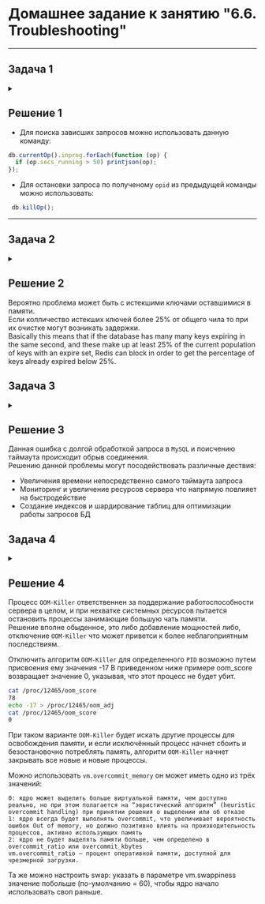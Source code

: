 # Домашнее задание к занятию "6.6. Troubleshooting"

---
## Задача 1

<details><summary></summary>

Перед выполнением задания ознакомьтесь с документацией по [администрированию MongoDB](https://docs.mongodb.com/manual/administration/).

Пользователь (разработчик) написал в канал поддержки, что у него уже 3 минуты происходит CRUD операция в MongoDB и её 
нужно прервать. 

Вы как инженер поддержки решили произвести данную операцию:
- напишите список операций, которые вы будете производить для остановки запроса пользователя
- предложите вариант решения проблемы с долгими (зависающими) запросами в MongoDB

</details>

## Решение 1

 - Для поиска зависших запросов можно использовать данную команду:

```js
db.currentOp().inprog.forEach(function (op) {
  if (op.secs_running > 50) printjson(op);
});
```

 - Для остановки запроса по полученому `opid` из предыдущей команды можно использовать:
 
```js
 db.killOp();
```

---
## Задача 2
    
<details><summary></summary>

Перед выполнением задания познакомьтесь с документацией по [Redis latency troobleshooting](https://redis.io/topics/latency).

Вы запустили инстанс Redis для использования совместно с сервисом, который использует механизм TTL. 
Причем отношение количества записанных key-value значений к количеству истёкших значений есть величина постоянная и
увеличивается пропорционально количеству реплик сервиса. 

При масштабировании сервиса до N реплик вы увидели, что:
- сначала рост отношения записанных значений к истекшим
- Redis блокирует операции записи

Как вы думаете, в чем может быть проблема?
 
</details>

## Решение 2

Вероятно проблема может быть с истекшими ключами оставшимися в памяти.  
Если колличество истекших ключей более 25% от общего чила то при их очистке могут возникать задержки.  
Basically this means that if the database has many many keys expiring in the same second, and these make up at least 25% of the current population of keys with an expire set, Redis can block in order to get the percentage of keys already expired below 25%.

## Задача 3
    
<details><summary></summary>


Перед выполнением задания познакомьтесь с документацией по [Common Mysql errors](https://dev.mysql.com/doc/refman/8.0/en/common-errors.html).

Вы подняли базу данных MySQL для использования в гис-системе. При росте количества записей, в таблицах базы,
пользователи начали жаловаться на ошибки вида:
```python
InterfaceError: (InterfaceError) 2013: Lost connection to MySQL server during query u'SELECT..... '
```

Как вы думаете, почему это начало происходить и как локализовать проблему?

Какие пути решения данной проблемы вы можете предложить?

</details>

## Решение 3

Данная ошибка c долгой обработкой запроса в `MySQL` и поисчению таймаута происходит обрыв соединения.  
Решению данной проблемы могут посодействовать различные дествия:  
 - Увеличения времени непосредственно самого таймаута запроса  
 - Мониторинг и увеличение ресурсов сервера что напрямую повлияет на быстродействие
 - Создание индексов и шардирование таблиц для оптимизации работы запросов БД

## Задача 4
    
<details><summary></summary>


Перед выполнением задания ознакомтесь со статьей [Common PostgreSQL errors](https://www.percona.com/blog/2020/06/05/10-common-postgresql-errors/) из блога Percona.

Вы решили перевести гис-систему из задачи 3 на PostgreSQL, так как прочитали в документации, что эта СУБД работает с 
большим объемом данных лучше, чем MySQL.

После запуска пользователи начали жаловаться, что СУБД время от времени становится недоступной. В dmesg вы видите, что:

`postmaster invoked oom-killer`

Как вы думаете, что происходит?

Как бы вы решили данную проблему?

 </details>

## Решение 4

Процесс `OOM-Killer` ответственнен за поддержание работоспособности сервера в целом, и при нехватке системных ресурсов пытается остановить процессы занимающие большую чать памяти.  
Решение вполне обыденное, это либо добавление мощностей либо, отключение `OOM-Killer` что может приветси к более неблагоприятным последствиям.  

Отключить алгоритм `OOM-Killer` для определенного `PID` возможно путем присвоения ему значения -17
В приведенном ниже примере oom_score возвращает значение 0, указывая, что этот процесс не будет убит.

```sh
cat /proc/12465/oom_score
78           
echo -17 > /proc/12465/oom_adj           
cat /proc/12465/oom_score
0
```
При таком варианте `OOM-Killer` будет искать другие процессы для освобождения памяти, и если исключённый процесс начнет сбоить и безостановочно потреблять память, алгоритм `OOM-Killer` начнет закрывать все новые и новые процессы.

Можно использовать `vm.overcommit_memory` он может иметь одно из трёх значений:  

```
0: ядро может выделить больше виртуальной памяти, чем доступно реально, но при этом полагается на “эвристический алгоритм” (heuristic overcommit handling) при принятии решения о выделении или об отказе  
1: ядро всегда будет выполнять overcommit, что увеличивает вероятность ошибок Out of memory, но должно позитивно влиять на производительность процессов, активно использующих память  
2: ядро не будет выделять памяти больше, чем определено в overcommit_ratio или overcommit_kbytes  
vm.overcommit_ratio — процент оперативной памяти, доступной для чрезмерной загрузки.  
```
Та же можно настроить swap: указать в параметре vm.swappiness значение побольше (по-умолчанию = 60), чтобы ядро начало использовать своп раньше.  